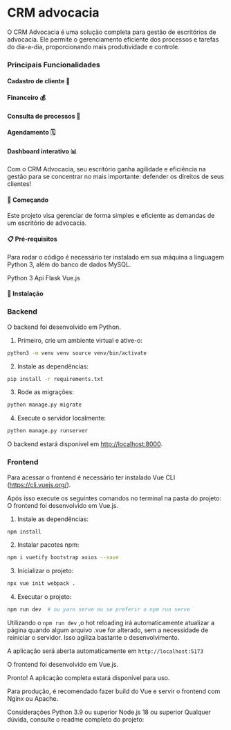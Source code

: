 # CRM advocacia

O CRM Advocacia é uma solução completa para gestão de escritórios de advocacia. Ele permite o gerenciamento eficiente dos processos e tarefas do dia-a-dia, proporcionando mais produtividade e controle.

### Principais Funcionalidades

#### Cadastro de cliente 👤

#### Financeiro 💰

#### Consulta de processos 📄

#### Agendamento 🗓️

#### Dashboard interativo 📊

Com o CRM Advocacia, seu escritório ganha agilidade e eficiência na gestão para se concentrar no mais importante: defender os direitos de seus clientes!

#### 🚀 Começando

Este projeto visa gerenciar de forma simples e eficiente as demandas de um escritório de advocacia.

#### 📋 Pré-requisitos

Para rodar o código é necessário ter instalado em sua máquina a linguagem Python 3, além do banco de dados MySQL.

Python 3
Api
Flask
Vue.js

#### 🔧 Instalação

### Backend

O backend foi desenvolvido em Python.

1. Primeiro, crie um ambiente virtual e ative-o:

```bash
python3 -m venv venv source venv/bin/activate
```

2. Instale as dependências:

```bash
pip install -r requirements.txt
```

3. Rode as migrações:

```bash
python manage.py migrate
```

4. Execute o servidor localmente:

```bash
python manage.py runserver
```

O backend estará disponível em <http://localhost:8000>.

### Frontend

Para acessar o frontend é necessário ter instalado Vue CLI (<https://cli.vuejs.org/>).

Após isso execute os seguintes comandos no terminal na pasta do projeto:
O frontend foi desenvolvido em Vue.js.

1. Instale as dependências:

```bash
npm install
```

2. Instalar pacotes npm:

```bash
npm i vuetify bootstrap axios --save
```

3. Inicializar o projeto:

```bash
npx vue init webpack .
```

4. Executar o projeto:

```bash
npm run dev  # ou yarn serve ou se preferir o npm run serve
```

Utilizando o `npm run dev` ,o hot reloading irá automaticamente atualizar a página quando algum arquivo .vue for alterado, sem a necessidade de reiniciar o servidor. Isso agiliza bastante o desenvolvimento.

A aplicação será aberta automaticamente em `http://localhost:5173`

O frontend foi desenvolvido em Vue.js.

Pronto! A aplicação completa estará disponível para uso.

Para produção, é recomendado fazer build do Vue e servir o frontend com Nginx ou Apache.

Considerações
Python 3.9 ou superior
Node.js 18 ou superior
Qualquer dúvida, consulte o readme completo do projeto:
